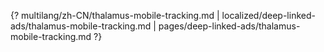 {? multilang/zh-CN/thalamus-mobile-tracking.md | localized/deep-linked-ads/thalamus-mobile-tracking.md | pages/deep-linked-ads/thalamus-mobile-tracking.md ?}
